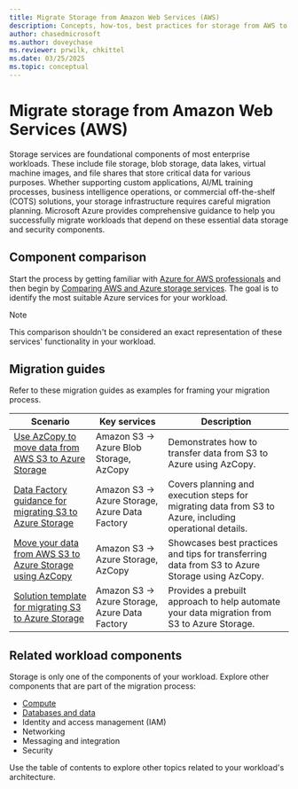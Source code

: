 ```yaml
---
title: Migrate Storage from Amazon Web Services (AWS)
description: Concepts, how-tos, best practices for storage from AWS to Azure.
author: chasedmicrosoft
ms.author: doveychase
ms.reviewer: prwilk, chkittel
ms.date: 03/25/2025
ms.topic: conceptual
---
```


# Migrate storage from Amazon Web Services (AWS)

Storage services are foundational components of most enterprise workloads. These include file storage, blob storage, data lakes, virtual machine images, and file shares that store critical data for various purposes. Whether supporting custom applications, AI/ML training processes, business intelligence operations, or commercial off-the-shelf (COTS) solutions, your storage infrastructure requires careful migration planning. Microsoft Azure provides comprehensive guidance to help you successfully migrate workloads that depend on these essential data storage and security components.

## Component comparison

Start the process by getting familiar with [Azure for AWS professionals](/azure/architecture/aws-professional/) and then begin by [Comparing AWS and Azure storage services](/azure/architecture/aws-professional/storage). The goal is to identify the most suitable Azure services for your workload.

> [!NOTE]
> This comparison shouldn't be considered an exact representation of these services' functionality in your workload.

## Migration guides

Refer to these migration guides as examples for framing your migration process.

| Scenario | Key services | Description |
|--|--|--|
| [Use AzCopy to move data from AWS S3 to Azure Storage](/azure/storage/common/storage-use-azcopy-s3) | Amazon S3 -> Azure Blob Storage, AzCopy | Demonstrates how to transfer data from S3 to Azure using AzCopy. |
| [Data Factory guidance for migrating S3 to Azure Storage](/azure/data-factory/data-migration-guidance-s3-azure-storage) | Amazon S3 -> Azure Storage, Azure Data Factory | Covers planning and execution steps for migrating data from S3 to Azure, including operational details. |
| [Move your data from AWS S3 to Azure Storage using AzCopy](https://azure.microsoft.com/blog/move-your-data-from-aws-s3-to-azure-storage-using-azcopy/) | Amazon S3 -> Azure Storage, AzCopy | Showcases best practices and tips for transferring data from S3 to Azure Storage using AzCopy. |
| [Solution template for migrating S3 to Azure Storage](/azure/data-factory/solution-template-migration-s3-azure) | Amazon S3 -> Azure Storage, Azure Data Factory | Provides a prebuilt approach to help automate your data migration from S3 to Azure Storage. |

## Related workload components

Storage is only one of the components of your workload. Explore other components that are part of the migration process:

- [Compute](./migrate-compute-from-aws.md)
- [Databases and data](./migrate-databases-from-aws.md)
- Identity and access management (IAM)
- Networking
- Messaging and integration
- Security

Use the table of contents to explore other topics related to your workload's architecture.
